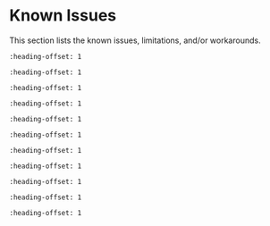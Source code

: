 # Known Issues

This section lists the known issues, limitations, and/or workarounds.

```{include} ../../../../release/known_issues/flash_cm7_after_flash_cm33_bootable_will_break_the_debug.md
:heading-offset: 1
```

```{include} /release/known_issues/known_issue_segger_version.md
:heading-offset: 1
```

```{include} /release/known_issues/aws_complaint.md
:heading-offset: 1
```

```{include} /release/known_issues/missing_fsl_cache_when_create_new_project_with_board_or_kit.md
:heading-offset: 1
```

```{include} /release/known_issues/debugging_problems.md
:heading-offset: 1
```

```{include} /release/known_issues/other_issues.md
:heading-offset: 1
```

```{include} /release/known_issues/security_ele_requires_ping_every_24_hours.md
:heading-offset: 1
```

```{include} /release/known_issues/cm33_npw_project_in_mcuxpresso_doesnot_support_por_run_by_default.md
:heading-offset: 1
```

```{include} ../../../../release/known_issues/example_hello_world_ns_fails_with_mdk_toolchain.md
:heading-offset: 1
```
```{include} ../../../../release/known_issues/the_aws_examples_dont_work.md
:heading-offset: 1
```
```{include} ../../../../release/known_issues/examples_hello_world_ns_secure_faults_ns_and_secure_faults_trdc_ns_have_incorrect_library_path_in_gui_projects.md
:heading-offset: 1
```